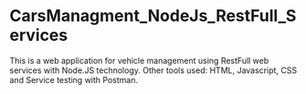 # CarsManagment_NodeJs_RestFull_Services
This is a web application for vehicle management using RestFull web services with Node.JS technology. Other tools used: HTML, Javascript, CSS and Service testing with Postman.
